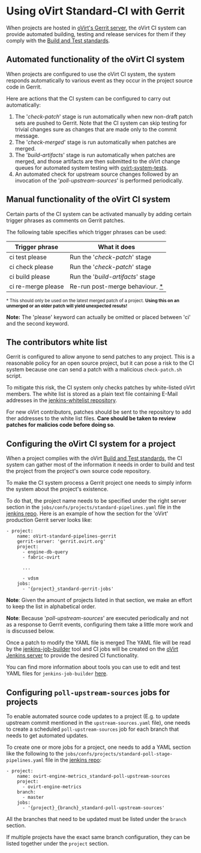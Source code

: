 Using oVirt Standard-CI with Gerrit
===================================

When projects are hosted in [oVirt's Gerrit server][1], the oVirt CI system can
provide automated building, testing and release services for them if they comply
with the [Build and Test standards][2].

[1]: https://gerrit.ovirt.org
[2]: Build_and_test_standards.markdown

Automated functionality of the oVirt CI system
----------------------------------------------

When projects are configured to use the oVirt CI system, the system responds
automatically to various event as they occur in the project source code in
Gerrit.

Here are actions that the CI system can be configured to carry out automatically:

1. The '*check-patch*' stage is run automatically when new non-draft patch sets
   are pushed to Gerrit. Note that the CI system can skip testing for trivial
   changes sure as changes that are made only to the commit message.
2. The '*check-merged*' stage is run automatically when patches are merged.
3. The '*build-artifacts*' stage is run automatically when patches are merged,
   and those artifacts are then submitted to the oVirt change queues for
   automated system testing with [ovirt-system-tests][3].
4. An automated check for upstream source changes followed by an invocation of
   the '*poll-upstream-sources*' is performed periodically.

[3]: http://ovirt-system-tests.readthedocs.io

Manual functionality of the oVirt CI system
-------------------------------------------

Certain parts of the CI system can be activated manually by adding certain
trigger phrases as comments on Gerrit patches.

The following table specifies which trigger phrases can be used:

Trigger phrase     | What it does
-------------------|----------------------------------
ci test please     | Run the '*check-patch*' stage
ci check please    | Run the '*check-patch*' stage
ci build please    | Run the '*build-artifacts*' stage
ci re-merge please | Re-run post-merge behaviour. [*](#fn1)

<small><a name="fn1">\*</a> This should only be used on the latest merged patch of a
project. **Using this on an unmerged or an older patch will yield unexpected
resuts!**</small>

**Note:** The 'please' keyword can actually be omitted or placed between 'ci'
and the second keyword.

The contributors white list
---------------------------

Gerrit is configured to allow anyone to send patches to any project. This is a
reasonable policy for an open source project, but it can pose a risk to the CI
system because one can send a patch with a malicious `check-patch.sh` script.

To mitigate this risk, the CI system only checks patches by white-listed oVirt
members. The white list is stored as a plain text file containing E-Mail
addresses in the [jenkins-whitelist repository][8].

For new oVirt contributors, patches should be sent to the repository to add ther
addresses to the white list files. **Care should be taken to review patches for
malicios code before doing so**.

[8]: https://gerrit.ovirt.org/#/admin/projects/jenkins-whitelist

Configuring the oVirt CI system for a project
---------------------------------------------
When a project complies with the oVirt [Build and Test standards][2], the CI
system can gather most of the information it needs in order to build and test
the project from the project's own source code repository.

To make the CI system process a Gerrit project one needs to simply inform the
system about the project's existence.

To do that, the project name needs to be specified under the right server
section in the `jobs/confs/projects/standard-pipelines.yaml` file in the
[jenkins repo][4]. Here is an example of how the section for the 'oVirt'
production Gerrit server looks like:

    - project:
        name: oVirt-standard-pipelines-gerrit
        gerrit-server: 'gerrit.ovirt.org'
        project:
          - engine-db-query
          - fabric-ovirt

          ...

          - vdsm
        jobs:
          - '{project}_standard-gerrit-jobs'

**Note**: Given the amount of projects listed in that section, we make an effort
to keep the list in alphabetical order.

**Note**: Because '*poll-upstream-sources*' are executed periodically and not as
a response to Gerrit events, configuring them take a little more work and is
discussed below.

Once a patch to modify the YAML file is merged The YAML file will be read by the
[jenkins-job-builder][6] tool and CI jobs will be created on the [oVirt Jenkins
server][5] to provide the desired CI functionality.

You can find more information about tools you can use to edit and test YAML
files for `jenkins-job-builder` [here][7].

[4]: https://gerrit.ovirt.org/#/admin/projects/jenkins
[5]: http://jenkins.ovirt.org
[6]: https://docs.openstack.org/infra/jenkins-job-builder/
[7]: Adding_yamlized_jobs_with_JJB.markdown

Configuring `poll-upstream-sources` jobs for projects
-----------------------------------------------------

To enable automated source code updates to a project (E.g. to update upstream
commit mentioned in the `upstream-sources.yaml` file), one needs to create a
scheduled `poll-upstream-sources` job for each branch that needs to get
automated updates.

To create one or more jobs for a project, one needs to add a YAML section like
the following to the `jobs/confs/projects/standard-poll-stage-pipelines.yaml`
file in the [jenkins repo][4]:

    - project:
        name: ovirt-engine-metrics_standard-poll-upstream-sources
        project:
          - ovirt-engine-metrics
        branch:
          - master
        jobs:
          - '{project}_{branch}_standard-poll-upstream-sources'

All the branches that need to be updated must be listed under the `branch`
section.

If multiple projects have the exact same branch configuration, they can be
listed together under the `project` section.
